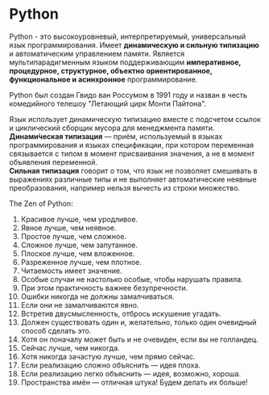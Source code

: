 # Python
Python - это высокоуровневый, интерпретируемый, универсальный язык программирования. Имеет **динамическую
и сильную типизацию** и автоматическим управлением памяти. Является мультипарадигменным языком
поддерживающим **императивное, процедурное, структурное, объектно ориентированное, функциональное и 
асинхронное** программирование.

Python был создан Гвидо ван Россумом в 1991 году и назван в честь комедийного телешоу 
"Летающий цирк Монти Пайтона".

Язык использует динамическую типизацию вместе с подсчетом ссылок и циклический сборщик мусора для 
менеджмента памяти.  
**Динами́ческая типизация** — приём, используемый в языках программирования и языках спецификации, при 
котором переменная связывается с типом в момент присваивания значения, а не в момент объявления переменной.  
**Сильная типизация** говорит о том, что язык не позволяет смешивать в выражениях различные типы и не 
выполняет автоматические неявные преобразования, например нельзя вычесть из строки множество.

The Zen of Python:

1. Красивое лучше, чем уродливое.
2. Явное лучше, чем неявное.
3. Простое лучше, чем сложное.
4. Сложное лучше, чем запутанное.
5. Плоское лучше, чем вложенное.
6. Разреженное лучше, чем плотное. 
7. Читаемость имеет значение. 
8. Особые случаи не настолько особые, чтобы нарушать правила. 
9. При этом практичность важнее безупречности. 
10. Ошибки никогда не должны замалчиваться. 
11. Если они не замалчиваются явно. 
12. Встретив двусмысленность, отбрось искушение угадать. 
13. Должен существовать один и, желательно, только один очевидный способ сделать это. 
14. Хотя он поначалу может быть и не очевиден, если вы не голландец. 
15. Сейчас лучше, чем никогда. 
16. Хотя никогда зачастую лучше, чем прямо сейчас. 
17. Если реализацию сложно объяснить — идея плоха. 
18. Если реализацию легко объяснить — идея, возможно, хороша. 
19. Пространства имён — отличная штука! Будем делать их больше!